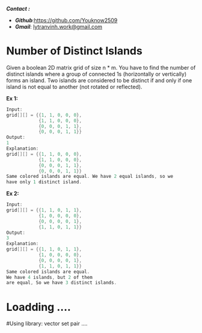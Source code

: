 ___**Contact :**___
- ___Github___:<https://github.com/Youknow2509>
- ___Gmail___: <lytranvinh.work@gmail.com>

# Number of Distinct Islands

Given a boolean 2D matrix grid of size n * m. You have to find the number of distinct islands where a group of connected 1s (horizontally or vertically) forms an island. Two islands are considered to be distinct if and only if one island is not equal to another (not rotated or reflected).

**Ex 1:**
```c++
Input:
grid[][] = {{1, 1, 0, 0, 0},
            {1, 1, 0, 0, 0},
            {0, 0, 0, 1, 1},
            {0, 0, 0, 1, 1}}
Output:
1
Explanation:
grid[][] = {{1, 1, 0, 0, 0}, 
            {1, 1, 0, 0, 0}, 
            {0, 0, 0, 1, 1}, 
            {0, 0, 0, 1, 1}}
Same colored islands are equal. We have 2 equal islands, so we  
have only 1 distinct island.
```
**Ex 2:**
```c++
Input:
grid[][] = {{1, 1, 0, 1, 1},
            {1, 0, 0, 0, 0},
            {0, 0, 0, 0, 1},
            {1, 1, 0, 1, 1}}
Output:
3
Explanation:
grid[][] = {{1, 1, 0, 1, 1}, 
            {1, 0, 0, 0, 0}, 
            {0, 0, 0, 0, 1}, 
            {1, 1, 0, 1, 1}}
Same colored islands are equal.
We have 4 islands, but 2 of them
are equal, So we have 3 distinct islands.
```



# Loadding ....

#Using library:
vector
set
pair
....